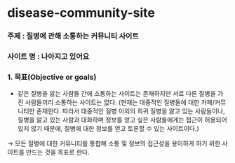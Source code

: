 # disease-community-site
### 주제 : 질병에 관해 소통하는 커뮤니티 사이트

### 사이트 명 :  나아지고 있어요

### 1. 목표(Objective or goals)

- 같은 질병을 앓는 사람들 간에 소통하는 사이트는 존재하지만 서로 다른 질병을 가진 사람들끼리 소통하는 사이트는  없다.
(현재는 대중적인 질병들에 대한 카페/커뮤니티만 존재한다. 따라서 대중적인 질병 이외의 희귀 질병을 앓고 있는 사람들이나, 질병을 앓고 있는 사람과 대화하며 정보를 얻고 싶은 사람들에게는 접근이 허용되어 있지 않기 때문에, 질병에 대한 정보를 얻고 토론할 수 있는 사이트이다.)

→ 모든 질병에 대한 커뮤니티를 통합해 소통 및 정보의 접근성을 용이하게 하기 위한 사이트를 만드는 것을 목표로 한다.
